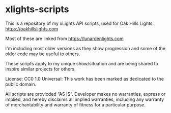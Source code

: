 # xlights-scripts
This is a repository of my xLights API scripts, used for Oak Hills Lights. https://oakhillslights.com

Most of these are linked from https://lunardenlights.com

I'm including most older versions as they show progression and some of the older code may be useful to others.

These scripts apply to my unique show/situation and are being shared to inspire similar projects for others.

License: CC0 1.0 Universal: This work has been marked as dedicated to the public domain.

All scripts are provicded ​“AS IS”. Developer makes no warranties, express or implied, and hereby disclaims all implied warranties, including any warranty of merchantability and warranty of fitness for a particular purpose.
